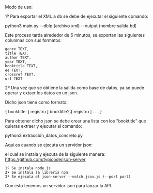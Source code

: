 Modo de uso: 

1º Para exportar el XML a db se debe de ejecutar el siguiente comando:

python3 main.py --dblp (archivo xml) --output (nombre salida bd)

Este proceso tarda alrededor de 6 minutos, se exportan las siguientes columnas con sus
formatos:

    genre TEXT, 
    title TEXT, 
    author TEXT, 
    year TEXT, 
    booktitle TEXT, 
    ee TEXT, 
    crossref TEXT, 
    url TEXT

2º Una vez que se obtiene la salida como base de datos, ya se puede operar y extaer los
datos en un json.

Dicho json tiene como formato:

{
    booktitle: [
        registro
    ]
    booktitle2:[
        registro
    ]
    .
    .
    .
} 

Para obtener dicho json se debe crear una lista con los "booktitle" que quieras extraer y 
ejecutar el comando: 

python3 extracción_datos_concreto.py

Aquí es cuando se ejecuta un servidor json:

el cual se instala y ejecuta de la siguiente manera: https://github.com/typicode/json-server

    1º Se instala node.js
    2º Se instala la librería npm.
    3º Se ejecuta el json-server --watch json.js (--port port)

Con esto tenemos un servidor json para lanzar la API.
